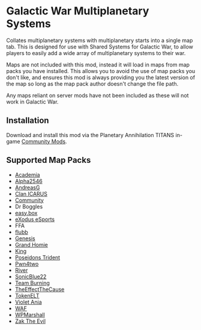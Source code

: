 # Galactic War Multiplanetary Systems

Collates multiplanetary systems with multiplanetary starts into a single map tab. This is designed for use with Shared Systems for Galactic War, to allow players to easily add a wide array of multiplanetary systems to their war.

Maps are not included with this mod, instead it will load in maps from map packs you have installed. This allows you to avoid the use of map packs you don't like, and ensures this mod is always providing you the latest version of the map so long as the map pack author doesn't change the file path.

Any maps reliant on server mods have not been included as these will not work in Galactic War.

## Installation

Download and install this mod via the Planetary Annihilation TITANS in-game [Community Mods](https://steamcommunity.com/sharedfiles/filedetails/?id=1417396826).

## Supported Map Packs

- [Academia](https://forums.planetaryannihilation.com/threads/academia-map-pack.73511/)
- [Alpha2546](https://forums.planetaryannihilation.com/threads/alpha2546-maps-kure-atoll-02-11-2016-download-on-pamm.70258/)
- [AndreasG](https://forums.planetaryannihilation.com/threads/andreasg-1v1-map-pack-on-pamm-now.70631/)
- [Clan ICARUS](https://forums.planetaryannihilation.com/threads/clan-icarus-map-pack.73237/)
- [Community](https://forums.planetaryannihilation.com/threads/community-map-pack.67523/)
- Dr Boggles
- [easy.box](https://forums.planetaryannihilation.com/threads/release-easybox-mappack.69621/)
- [eXodus eSports](https://forums.planetaryannihilation.com/threads/exodus-esports-map-pack.71887/)
- FFA
- [flubb](https://forums.planetaryannihilation.com/threads/flubbs-tremendous-map-pack.72345/)
- [Genesis](https://forums.planetaryannihilation.com/threads/pa-stats-1v1-ladder-map-pool.64263/)
- [Grand Homie](https://forums.planetaryannihilation.com/threads/grand-homies-map-pack.72635/)
- [King](https://forums.planetaryannihilation.com/threads/kings-map-pack.73459/)
- [Poseidons Trident](https://forums.planetaryannihilation.com/threads/poseidons-trident-map-pack.69030/)
- [Pwn4two](https://forums.planetaryannihilation.com/threads/pwn4twos-map-pack.70689/)
- [River](https://forums.planetaryannihilation.com/threads/rivers-mappack.72787/)
- [SonicBlue22](https://forums.planetaryannihilation.com/threads/sonicblue22s-map-pack.72538/)
- [Team Burning](https://forums.planetaryannihilation.com/threads/team-burning-systems.67823/)
- [TheEffectTheCause](https://forums.planetaryannihilation.com/threads/theeffectthecause-map-pack.73439/)
- [TokenELT](https://forums.planetaryannihilation.com/threads/rel-client-system-sharing-2.69117/)
- [Violet Ania](https://forums.planetaryannihilation.com/threads/the-lana-series.70524/)
- [WAF](https://forums.planetaryannihilation.com/threads/therealfs-map-pack.72943/)
- [WPMarshall](https://forums.planetaryannihilation.com/threads/wpmarshalls-map-pack.71597/)
- [Zak The Evil](https://forums.planetaryannihilation.com/threads/new-map-pack-zak-the-evils-map-pack-no-02.72314/)
